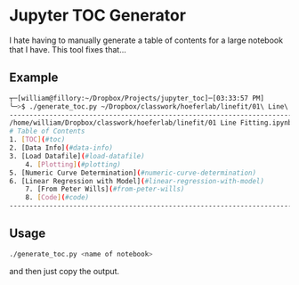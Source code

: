 # Jupyter TOC Generator

I hate having to manually generate a table of contents for a large notebook that I have. This tool fixes that...

## Example

```bash
┬─[william@fillory:~/Dropbox/Projects/jupyter_toc]─[03:33:57 PM]
╰─>$ ./generate_toc.py ~/Dropbox/classwork/hoeferlab/linefit/01\ Line\ Fitting.ipynb 
-----------------------------------------------------------------------
/home/william/Dropbox/classwork/hoeferlab/linefit/01 Line Fitting.ipynb
# Table of Contents
1. [TOC](#toc)
2. [Data Info](#data-info)
3. [Load Datafile](#load-datafile)
    4. [Plotting](#plotting)
5. [Numeric Curve Determination](#numeric-curve-determination)
6. [Linear Regression with Model](#linear-regression-with-model)
    7. [From Peter Wills](#from-peter-wills)
    8. [Code](#code)
-----------------------------------------------------------------------
```

## Usage

```bash
./generate_toc.py <name of notebook>
```

and then just copy the output.
